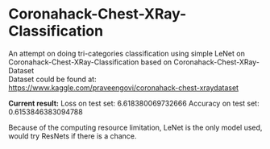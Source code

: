# Coronahack-Chest-XRay-Classification
An attempt on doing tri-categories classification using simple LeNet on Coronahack-Chest-XRay-Classification based on Coronahack-Chest-XRay-Dataset  
Dataset could be found at: https://www.kaggle.com/praveengovi/coronahack-chest-xraydataset

**Current result:**
Loss on test set: 6.618380069732666
Accuracy on test set: 0.6153846383094788

Because of the computing resource limitation, LeNet is the only model used, would try ResNets if there is a chance.
